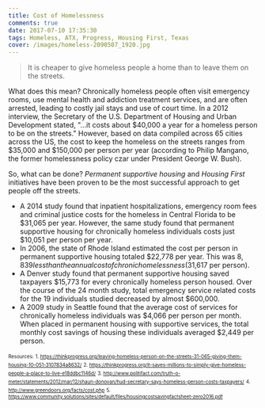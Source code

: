 ```yaml
---
title: Cost of Homelessness
comments: true
date: 2017-07-10 17:35:30
tags: Homeless, ATX, Progress, Housing First, Texas
cover: /images/homeless-2090507_1920.jpg
---
```


> It is cheaper to give homeless people a home than to leave them on the streets.


What does this mean? Chronically homeless people often visit emergency rooms, use mental health and addiction treatment services, and are often arrested, leading to costly jail stays and use of court time. In a 2012 interview, the Secretary of the U.S. Department of Housing and Urban Development stated, "...it costs about $40,000 a year for a homeless person to be on the streets." However, based on data compiled across 65 cities across the US, the cost to keep the homeless on the streets ranges from $35,000 and $150,000 per person per year (according to Philip Mangano, the former homelessness policy czar under President George W. Bush). 
 
So, what can be done? *Permanent supportive housing* and *Housing First* initiatives have been proven to be the most successful approach to get people off the streets.
* A 2014 study found that inpatient hospitalizations, emergency room fees and criminal justice costs for the homeless in Central Florida to be $31,065 per year. However, the same study found that permanent supportive housing for chronically homeless individuals costs just $10,051 per person per year.
* In 2006, the state of Rhode Island estimated the cost per person in permanent supportive housing totaled $22,778 per year. This was $8,839 less than the annual cost of chronic homelessness ($31,617 per person)​.
* A Denver study found that permanent supportive housing saved taxpayers $15,773 for every chronically homeless person housed. Over the course of the 24 month study, total emergency service­ related costs for the 19 individuals studied decreased by almost $600,000​.
* A 2009 study in Seattle found that the average cost of services for chronically homeless individuals was $4,066 per person per month. When placed in permanent housing with supportive services, the total monthly cost savings of housing these individuals averaged $2,449 per person.



<sub><sup>Resources:</sub></sup> 
<sub><sup>1. https://thinkprogress.org/leaving-homeless-person-on-the-streets-31-065-giving-them-housing-10-051-3107834a8632/</sub></sup> 
<sub><sup>2. https://thinkprogress.org/it-saves-millions-to-simply-give-homeless-people-a-place-to-live-e18ddbc1146d/</sub></sup> 
<sub><sup>3. http://www.politifact.com/truth-o-meter/statements/2012/mar/12/shaun-donovan/hud-secretary-says-homeless-person-costs-taxpayers/</sub></sup> 
<sub><sup>4. http://www.greendoors.org/facts/cost.php</sub></sup> 
<sub><sup>5. https://www.community.solutions/sites/default/files/housingcostsavingfactsheet-zero2016.pdf
</sub></sup> 